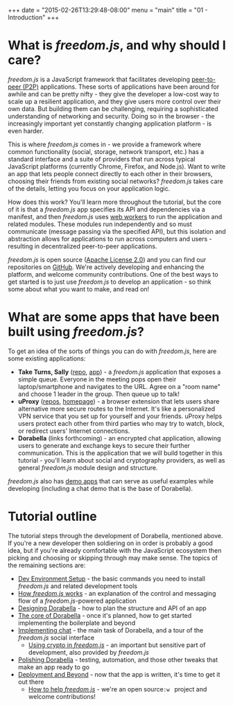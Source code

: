 +++
date = "2015-02-26T13:29:48-08:00"
menu = "main"
title = "01 - Introduction"
+++

# What is *freedom.js*, and why should I care?
*freedom.js* is a JavaScript framework that facilitates developing
[peer-to-peer (P2P)](https://en.wikipedia.org/wiki/Peer-to-peer)
applications. These sorts of applications have been around for awhile
and can be pretty nifty - they give the developer a low-cost way to
scale up a resilient application, and they give users more control
over their own data. But building them can be challenging, requiring a
sophisticated understanding of networking and security. Doing so in
the browser - the increasingly important yet constantly changing
application platform - is even harder.

This is where *freedom.js* comes in - we provide a framework where
common functionality (social, storage, network transport, etc.) has a
standard interface and a suite of providers that run across typical
JavaScript platforms (currently Chrome, Firefox, and Node.js). Want to
write an app that lets people connect directly to each other in their
browsers, choosing their friends from existing social networks?
*freedom.js* takes care of the details, letting you focus on your
application logic.

How does this work? You'll learn more throughout the tutorial, but the
core of it is that a *freedom.js* app specifies its API and dependencies
via a manifest, and then *freedom.js* uses
[web workers](https://en.wikipedia.org/wiki/Web_worker) to run the
application and related modules. These modules run independently and
so must communicate (message passing via the specified API), but this
isolation and abstraction allows for applications to run across
computers and users - resulting in decentralized peer-to-peer applications.

*freedom.js* is open source
([Apache License 2.0](http://opensource.org/licenses/Apache-2.0))
and you can find our repositories on
[GitHub](https://github.com/freedomjs). We're actively developing and
enhancing the platform, and welcome community contributions. One of
the best ways to get started is to just use *freedom.js* to develop an
application - so think some about what you want to make, and read on!

# What are some apps that have been built using *freedom.js*?
To get an idea of the sorts of things you can do with *freedom.js*, here
are some existing applications:

- __Take Turns, Sally__
([repo](https://github.com/ryscheng/taketurns),
[app](http://taketurns.sally.wtf/)) - a *freedom.js* application that
exposes a simple queue. Everyone in the meeting pops open their
laptop/smartphone and navigates to the URL. Agree on a "room name" and
choose 1 leader in the group. Then queue up to talk!
- __uProxy__ ([repos](https://github.com/uproxy),
[homepage](https://www.uproxy.org/)) - a browser extension that lets
users share alternative more secure routes to the Internet. It's like
a personalized VPN service that you set up for yourself and your
friends. uProxy helps users protect each other from third parties who
may try to watch, block, or redirect users' Internet connections.
- __Dorabella__ (links forthcoming) - an encrypted chat application,
allowing users to generate and exchange keys to secure their further
communication. This is the application that we will build together in
this tutorial - you'll learn about social and cryptography providers,
as well as general *freedom.js* module design and structure.

*freedom.js* also has
[demo apps](http://www.freedomjs.org/dist/freedom/latest/demo/) that
can serve as useful examples while developing (including a chat demo
that is the base of Dorabella).

# Tutorial outline
The tutorial steps through the development of Dorabella, mentioned
above. If you're a new developer then soldiering on in order is
probably a good idea, but if you're already comfortable with the
JavaScript ecosystem then picking and choosing or skipping through may
make sense. The topics of the remaining sections are:

- [Dev Environment Setup](../02devsetup) - the basic commands you need to
  install *freedom.js* and related development tools
- [How *freedom.js* works](../03howfreedomworks) - an explanation of the control
  and messaging flow of a *freedom.js*-powered application
- [Designing Dorabella](../04dorabelladesign) - how to plan the structure and
  API of an app
- [The core of Dorabella](../05dorabellacore) - once it's planned, how to get
  started implementing the boilerplate and beyond
- [Implementing chat](../06dorabellachat) - the main task of Dorabella, and a
  tour of the *freedom.js* social interface
  - [Using crypto in *freedom.js*](../07dorabellacrypto) - an important but
  sensitive part of development, also provided by *freedom.js*
- [Polishing Dorabella](../08dorabellapolish) - testing, automation, and those
  other tweaks that make an app ready to go
- [Deployment and Beyond](../09deploymentandbeyond) - now that the app is
  written, it's time to get it out there
  - [How to help *freedom.js*](../10howtohelpfreedom) - we're an open source`:w
  `
  project and welcome contributions!
